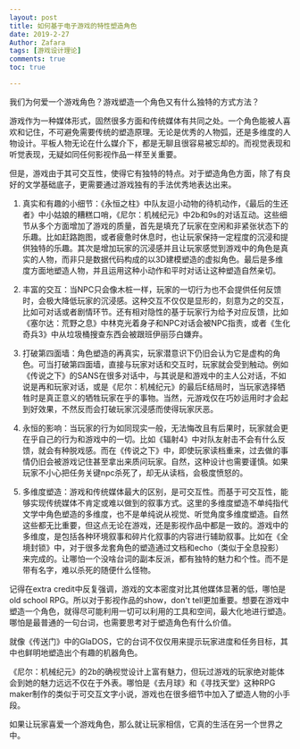 ```yaml
---
layout: post
title: 如何基于电子游戏的特性塑造角色
date: 2019-2-27
Author: Zafara
tags: [游戏设计理论]
comments: true
toc: true

---
```


我们为何爱一个游戏角色？游戏塑造一个角色又有什么独特的方式方法？

  游戏作为一种媒体形式，固然很多方面和传统媒体有共同之处。一个角色能被人喜欢和记住，不可避免需要传统的塑造原理。无论是优秀的人物弧，还是多维度的人物设计。平板人物无论在什么媒介下，都是无聊且很容易被忘却的。而视觉表现和听觉表现，无疑如同任何影视作品一样至关重要。

  但是，游戏由于其可交互性，使得它有独特的特点。对于塑造角色方面，除了有良好的文学基础底子，更需要通过游戏独有的手法优秀地表达出来。

1. 真实和有趣的小细节：《永恒之柱》中队友逗小动物的待机动作，《最后的生还者》中小姑娘的糟糕口哨，《尼尔：机械纪元》中2b和9s的对话互动。这些细节从多个方面增加了游戏的质量，首先是填充了玩家在空闲和非紧张状态下的乐趣。比如赶路跑图，或者疲惫时休息时，也让玩家保持一定程度的沉浸和提供独特的乐趣。其次是增加玩家的沉浸感并且让玩家感觉到游戏中的角色是真实的人物，而非只是数据代码构成的以3D建模塑造的虚拟角色。最后是多维度方面地塑造人物，并且运用这种小动作和平时对话让这种塑造自然亲切。

2. 丰富的交互：当NPC只会像木桩一样，玩家的一切行为也不会提供任何反馈时，会极大降低玩家的沉浸感。这种交互不仅仅是显形的，刻意为之的交互，比如可对话或者剧情环节。还有相对隐性的基于玩家行为给予对应反馈，比如《塞尔达：荒野之息》中林克光着身子和NPC对话会被NPC指责，或者《生化奇兵3》中从垃圾桶搜查东西会被跟班伊丽莎白嫌弃。

3. 打破第四面墙：角色塑造的再真实，玩家潜意识下仍旧会认为它是虚构的角色。可当打破第四面墙，直接与玩家对话和交互时，玩家就会受到触动。例如《传说之下》的SANS在很多对话中，与其说是和游戏中的主人公对话，不如说是再和玩家对话，或是《尼尔：机械纪元》的最后E结局时，当玩家选择牺牲时是真正意义的牺牲玩家在乎的事物。当然，元游戏仅在巧妙运用时才会起到好效果，不然反而会打破玩家沉浸感而使得玩家厌恶。

4. 永恒的影响：当玩家的行为如同现实一般，无法悔改且有后果时，玩家就会更在乎自己的行为和游戏中的一切。比如《辐射4》中对队友射击不会有什么反馈，就会有种脱戏感。而在《传说之下》中，即使玩家读档重来，过去做的事情仍旧会被游戏记住甚至拿出来质问玩家。自然，这种设计也需要谨慎。如果玩家不小心把任务关键npc杀死了，却无从读档，会极度愤怒的。

5. 多维度塑造：游戏和传统媒体最大的区别，是可交互性。而基于可交互性，能够实现传统媒体不肯定或难以做到的叙事方式。这里的多维度塑造不单纯指代文学中角色塑造的多维度，也不是单纯说从视觉、听觉角度多维度塑造。自然这些都无比重要，但这点无论在游戏，还是影视作品中都是一致的。游戏中的多维度，是包括各种环境叙事和碎片化叙事的内容进行辅助叙事。比如在《全境封锁》中，对于很多龙套角色的塑造通过文档和echo（类似于全息投影）来完成的。让哪怕一个没啥台词的副本反派，都有独特的魅力和个性。而不是带有名字，难以杀死的随便什么怪物。

  记得在extra credit中反复强调，游戏的文本密度对比其他媒体显著的低，哪怕是old school RPG。所以对于影视作品的show，don't tell更加重要。想要在游戏中塑造一个角色，就得尽可能利用一切可以利用的工具和空间，最大化地进行塑造。哪怕是最普通的一句台词，也需要思考对于塑造角色有什么价值。

  就像《传送门》中的GlaDOS，它的台词不仅仅用来提示玩家进度和任务目标，其中也鲜明地塑造出个有趣的机器角色。

  《尼尔：机械纪元》的2b的确视觉设计上富有魅力，但玩过游戏的玩家绝对能体会到她的魅力远远不仅在于外表。哪怕是《去月球》和《寻找天堂》这种RPG maker制作的类似于可交互文字小说，游戏也在很多细节中加入了塑造人物的小手段。

  如果让玩家喜爱一个游戏角色，那么就让玩家相信，它真的生活在另一个世界之中。

